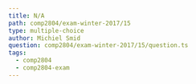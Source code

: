 ```yaml
---
title: N/A
path: comp2804/exam-winter-2017/15
type: multiple-choice
author: Michiel Smid
question: comp2804/exam-winter-2017/15/question.ts
tags:
  - comp2804
  - comp2804-exam
---
```

